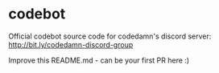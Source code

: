 # codebot

Official codebot source code for codedamn's discord server: http://bit.ly/codedamn-discord-group

Improve this README.md - can be your first PR here :)
